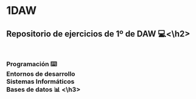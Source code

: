 # 1DAW

<h2>Repositorio de ejercicios de 1º de DAW 💻<\h2><br><br>
<h3>
Programación ⌨️<br>
Entornos de desarrollo<br>
Sistemas Informáticos<br>
Bases de datos 📊
<\h3>
